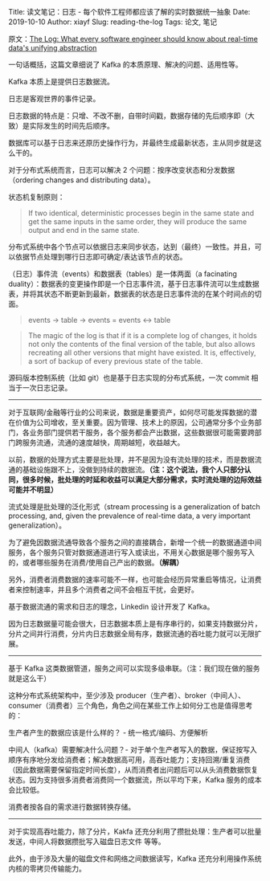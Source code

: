 Title: 读文笔记：日志 - 每个软件工程师都应该了解的实时数据统一抽象
Date: 2019-10-10
Author: xiayf
Slug: reading-the-log
Tags: 论文, 笔记

原文：[The Log: What every software engineer should know about real-time data's unifying abstraction](https://engineering.linkedin.com/distributed-systems/log-what-every-software-engineer-should-know-about-real-time-datas-unifying)

一句话概括，这篇文章细说了 Kafka 的本质原理、解决的问题、适用性等。

Kafka 本质上是提供日志数据流。

日志是客观世界的事件记录。

日志数据的特点是：只增、不改不删，自带时间戳，数据存储的先后顺序即（大致）是实际发生的时间先后顺序。

数据库可以基于日志来还原历史操作行为，并最终生成最新状态，主从同步就是这么干的。

对于分布式系统而言，日志可以解决 2 个问题：按序改变状态和分发数据（ordering changes and distributing data）。

状态机复制原则：

> If two identical, deterministic processes begin in the same state and get the same inputs in the same order, they will produce the same output and end in the same state.

分布式系统中各个节点可以依据日志来同步状态，达到（最终）一致性。并且，可以依据节点处理到哪行日志即可确定/表达该节点的状态。

（日志）事件流（events）和数据表（tables）是一体两面（a facinating duality）：数据表的变更操作即是一个日志事件流，基于日志事件流可以生成数据表，并将其状态不断更新到最新，数据表的状态是日志事件流的在某个时间点的切面。

> events -> table -> events = events <-> table

> The magic of the log is that if it is a complete log of changes, it holds not only the contents of the final version of the table, but also allows recreating all other versions that might have existed. It is, effectively, a sort of backup of every previous state of the table.

源码版本控制系统（比如 git）也是基于日志实现的分布式系统，一次 commit 相当于一次日志记录。

---

对于互联网/金融等行业的公司来说，数据是重要资产，如何尽可能发挥数据的潜在价值为公司增收，至关重要。因为管理、技术上的原因，公司通常分多个业务部门，各业务部门提供若干服务，各个服务都会产出数据，这些数据很可能需要跨部门跨服务流通，流通的速度越快，周期越短，收益越大。

以前，数据的处理方式主要是批处理，并不是因为没有流处理的技术，而是数据流通的基础设施跟不上，没做到持续的数据流。**（注：这个说法，我个人只部分认同，很多时候，批处理的时延和收益可以满足大部分需求，实时流处理的边际效益可能并不明显）**

流式处理是批处理的泛化形式（stream processing is a generalization of batch processing, and, given the prevalence of real-time data, a very important generalization）。

为了避免因数据流通导致各个服务之间的直接耦合，新增一个统一的数据通道中间服务，各个服务只管对数据通道进行写入或读出，不用关心数据是哪个服务写入的，或者哪些服务在消费/使用自己产出的数据。**（解耦）**

另外，消费者消费数据的速率可能不一样，也可能会经历异常重启等情况，让消费者来控制速率，并且多个消费者之间不会相互干扰，会更好。

基于数据流通的需求和日志的理念，Linkedin 设计开发了 Kafka。

因为日志数据量可能会很大，日志数据本质上是有序串行的，如果支持数据分片，分片之间并行消费，分片内日志数据全局有序，数据流通的吞吐能力就可以无限扩展。

---

基于 Kafka 这类数据管道，服务之间可以实现多级串联。（注：我们现在做的服务就是这么干）

这种分布式系统架构中，至少涉及 producer（生产者）、broker（中间人）、consumer（消费者）三个角色，角色之间在某些工作上如何分工也是值得思考的：

生产者产生的数据应该是什么样的？ - 统一格式/编码、方便解析

中间人（kafka）需要解决什么问题？- 对于单个生产者写入的数据，保证按写入顺序有序地分发给消费者；解决数据高可用，高吞吐能力；支持回溯/重复消费（因此数据需要保留指定时间长度），从而消费者出问题后可以从头消费数据恢复状态。因为支持很多消费者消费同一个数据流，所以平均下来，Kafka 服务的成本会比较低。

消费者按各自的需求进行数据转换存储。

---

对于实现高吞吐能力，除了分片，Kakfa 还充分利用了攒批处理：生产者可以批量发送，中间人将数据攒批写入磁盘日志文件 等等。

此外，由于涉及大量的磁盘文件和网络之间数据读写，Kafka 还充分利用操作系统内核的零拷贝传输能力。



